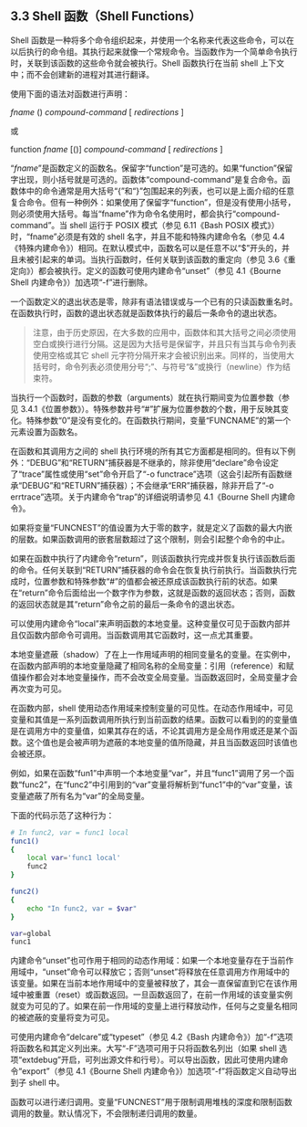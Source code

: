 ## 3.3 Shell 函数（Shell Functions）

Shell 函数是一种将多个命令组织起来，并使用一个名称来代表这些命令，可以在以后执行的命令组。其执行起来就像一个常规命令。当函数作为一个简单命令执行时，关联到该函数的这些命令就会被执行。Shell 函数执行在当前 shell 上下文中；而不会创建新的进程对其进行翻译。

使用下面的语法对函数进行声明：

_fname_ () _compound-command_ [ *redirections* ]

或

function _fname_ [()] _compound-command_ [ *redirections* ]

“_fname_”是函数定义的函数名。保留字“function”是可选的。如果“function”保留字出现，则小括号就是可选的。函数体“compound-command”是复合命令。函数体中的命令通常是用大括号“{”和“}”包围起来的列表，也可以是上面介绍的任意复合命令。但有一种例外：如果使用了保留字“function”，但是没有使用小括号，则必须使用大括号。每当“fname”作为命令名使用时，都会执行“compound-command”。当 shell 运行于 POSIX 模式（参见 6.11《Bash POSIX 模式》）时，“fname”必须是有效的 shell 名字，并且不能和特殊内建命令名（参见 4.4《特殊内建命令》）相同。在默认模式中，函数名可以是任意不以“$”开头的，并且未被引起来的单词。当执行函数时，任何关联到该函数的重定向（参见 3.6《重定向》）都会被执行。定义的函数可使用内建命令“unset”（参见 4.1《Bourne Shell 内建命令》）加选项“-f”进行删除。

一个函数定义的退出状态是零，除非有语法错误或与一个已有的只读函数重名时。在函数执行时，函数的退出状态就是函数体执行的最后一条命令的退出状态。

> 注意，由于历史原因，在大多数的应用中，函数体和其大括号之间必须使用空白或换行进行分隔。这是因为大括号是保留字，并且只有当其与命令列表使用空格或其它 shell 元字符分隔开来才会被识别出来。同样的，当使用大括号时，命令列表必须使用分号“;”、与符号“&”或换行（newline）作为结束符。

当执行一个函数时，函数的参数（arguments）就在执行期间变为位置参数（参见 3.4.1《位置参数》）。特殊参数井号“#”扩展为位置参数的个数，用于反映其变化。特殊参数“0”是没有变化的。在函数执行期间，变量“FUNCNAME”的第一个元素设置为函数名。

在函数和其调用方之间的 shell 执行环境的所有其它方面都是相同的。但有以下例外：“DEBUG”和“RETURN”捕获器是不继承的，除非使用“declare”命令设定了“trace”属性或使用“set”命令开启了“-o functrace”选项（这会引起所有函数继承“DEBUG”和“RETURN”捕获器）；不会继承“ERR”捕获器，除非开启了“-o errtrace”选项。关于内建命令“trap”的详细说明请参见 4.1《Bourne Shell 内建命令》。

如果将变量“FUNCNEST”的值设置为大于零的数字，就是定义了函数的最大内嵌的层数。如果函数调用的嵌套层数超过了这个限制，则会引起整个命令的中止。

如果在函数中执行了内建命令“return”，则该函数执行完成并恢复执行该函数后面的命令。任何关联到“RETURN”捕获器的命令会在恢复执行前执行。当函数执行完成时，位置参数和特殊参数“#”的值都会被还原成该函数执行前的状态。如果在“return”命令后面给出一个数字作为参数，这就是函数的返回状态；否则，函数的返回状态就是其“return”命令之前的最后一条命令的退出状态。

可以使用内建命令“local”来声明函数的本地变量。这种变量仅可见于函数内部并且仅函数内部命令可调用。当函数调用其它函数时，这一点尤其重要。

本地变量遮蔽（shadow）了在上一作用域声明的相同变量名的变量。在实例中，在函数内部声明的本地变量隐藏了相同名称的全局变量：引用（reference）和赋值操作都会对本地变量操作，而不会改变全局变量。当函数返回时，全局变量才会再次变为可见。

在函数内部，shell 使用动态作用域来控制变量的可见性。在动态作用域中，可见变量和其值是一系列函数调用所执行到当前函数的结果。函数可以看到的的变量值是在调用方中的变量值，如果其存在的话，不论其调用方是全局作用或还是某个函数。这个值也是会被声明为遮蔽的本地变量的值所隐藏，并且当函数返回时该值也会被还原。

例如，如果在函数“fun1”中声明一个本地变量“var”，并且“func1”调用了另一个函数“func2”，在“func2”中引用到的“var”变量将解析到“func1”中的“var”变量，该变量遮蔽了所有名为“var”的全局变量。

下面的代码示范了这种行为：

```bash
# In func2, var = func1 local
func1()
{
    local var='func1 local'
    func2
}

func2()
{
    echo "In func2, var = $var"
}

var=global
func1
```

内建命令“unset”也可作用于相同的动态作用域：如果一个本地变量存在于当前作用域中，“unset”命令可以释放它；否则“unset”将释放在任意调用方作用域中的该变量。如果在当前本地作用域中的变量被释放了，其会一直保留直到它在该作用域中被重置（reset）或函数返回。一旦函数返回了，在前一作用域的该变量实例就变为可见的了。如果在前一作用域的变量上进行释放动作，任何与之变量名相同的被遮蔽的变量将变为可见。

可使用内建命令“delcare”或“typeset”（参见 4.2《Bash 内建命令》）加“-f”选项将函数名和其定义列出来。大写“-F”选项可用于只将函数名列出（如果 shell 选项“extdebug”开启，可列出源文件和行号）。可以导出函数，因此可使用内建命令“export”（参见 4.1《Bourne Shell 内建命令》）加选项“-f”将函数定义自动导出到子 shell 中。

函数可以进行递归调用。变量“FUNCNEST”用于限制调用堆栈的深度和限制函数调用的数量。默认情况下，不会限制递归调用的数量。
